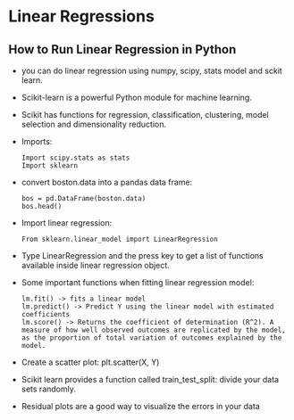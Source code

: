 # Linear Regressions

## How to Run Linear Regression in Python

- you can do linear regression using numpy, scipy, stats model and sckit learn.
- Scikit-learn is a powerful Python module for machine learning.
- Scikit has functions for regression, classification, clustering, model selection and dimensionality reduction.
- Imports:
	```
	Import scipy.stats as stats 
	Import sklearn
	```
- convert boston.data into a pandas data frame:
	```
	bos = pd.DataFrame(boston.data)  
	bos.head()
	```
- Import linear regression:
	```
	From sklearn.linear_model import LinearRegression
	```
- Type LinearRegression and the press <tab> key to get a list of functions available inside linear regression object.
	
- Some important functions when fitting linear regression model:
	```
	lm.fit() -> fits a linear model
	lm.predict() -> Predict Y using the linear model with estimated coefficients
	lm.score() -> Returns the coefficient of determination (R^2). A measure of how well observed outcomes are replicated by the model, as the proportion of total variation of outcomes explained by the model.
	```
- Create a scatter plot: plt.scatter(X, Y)
- Scikit learn provides a function called train_test_split:  divide your data sets randomly. 
- Residual plots are a good way to visualize the errors in your data